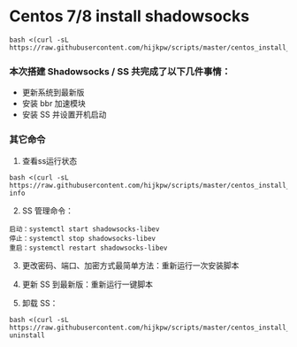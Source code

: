 # Centos 7/8 install shadowsocks

```
bash <(curl -sL https://raw.githubusercontent.com/hijkpw/scripts/master/centos_install_ss.sh)
```

### 本次搭建 Shadowsocks / SS 共完成了以下几件事情：

- 更新系统到最新版
- 安装 bbr 加速模块
- 安装 SS 并设置开机启动

### 其它命令
1. 查看ss运行状态
```
bash <(curl -sL https://raw.githubusercontent.com/hijkpw/scripts/master/centos_install_ss.sh) info
```
2. SS 管理命令：
```
启动：systemctl start shadowsocks-libev
停止：systemctl stop shadowsocks-libev
重启：systemctl restart shadowsocks-libev
```
3.  更改密码、端口、加密方式最简单方法：重新运行一次安装脚本

4. 更新 SS 到最新版：重新运行一键脚本

5. 卸载 SS：
```
bash <(curl -sL https://raw.githubusercontent.com/hijkpw/scripts/master/centos_install_ss.sh) uninstall
```